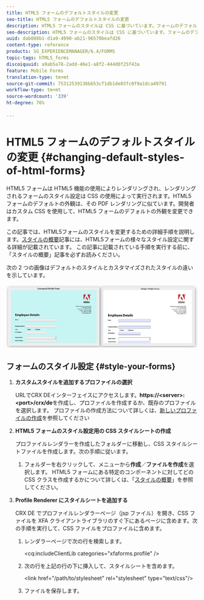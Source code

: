 ```yaml
---
title: HTML5 フォームのデフォルトスタイルの変更
seo-title: HTML5 フォームのデフォルトスタイルの変更
description: HTML5 フォームのスタイルは CSS に基づいています。フォームのデフォルトスタイルを変更することができます。
seo-description: HTML5 フォームのスタイルは CSS に基づいています。フォームのデフォルトスタイルを変更することができます。
uuid: dab888b1-d1a9-4990-ab21-96570beafd26
content-type: reference
products: SG_EXPERIENCEMANAGER/6.4/FORMS
topic-tags: hTML5_forms
discoiquuid: a9ab5a78-2add-46e1-a8f2-444d0f25f43a
feature: Mobile Forms
translation-type: tm+mt
source-git-commit: 75312539136bb53cf1db1de03fc0f9a1dca49791
workflow-type: tm+mt
source-wordcount: '339'
ht-degree: 76%

---
```



# HTML5 フォームのデフォルトスタイルの変更 {#changing-default-styles-of-html-forms}

HTML5 フォームは HTML5 機能の使用によりレンダリングされ、レンダリングされるフォームのスタイル設定は CSS の使用によって実行されます。HTML5 フォームのデフォルトの外観は、その PDF レンダリングに似ています。開発者はカスタム CSS を使用して、HTML5 フォームのデフォルトの外観を変更できます。

この記事では、HTML5フォームのスタイルを変更するための詳細手順を説明します。[スタイルの概要](/help/forms/using/css-styles.md)記事には、HTML5フォームの様々なスタイル設定に関する詳細が記載されています。 この記事に記載されている手順を実行する前に、「スタイルの概要」記事を必ずお読みください。

次の 2 つの画像はデフォルトのスタイルとカスタマイズされたスタイルの違いを示しています。

![pictures-002-small](assets/pictures-002-small.png)

## フォームのスタイル設定 {#style-your-forms}

1. **カスタムスタイルを追加するプロファイルの選択**

   URLでCRX DEインターフェイスにアクセスします。**https://&lt;server>:&lt;port>/crx/de**&#x200B;を作成し、プロファイルを作成するか、既存のプロファイルを選択します。 プロファイルの作成方法について詳しくは、[新しいプロファイルの作成](/help/forms/using/custom-profile.md)を参照してください

1. **HTML5 フォームのスタイル設定用の CSS スタイルシートの作成**

   プロファイルレンダラーを作成したフォルダーに移動し、CSS スタイルシートファイルを作成します。次の手順に従います。

   1. フォルダーを右クリックして、メニューから&#x200B;**作成**／**ファイルを作成**&#x200B;を選択します。
   HTML5 フォームにある特定のコンポーネントに対してどの CSS クラスを作成するかについて詳しくは、「[スタイルの概要](/help/forms/using/css-styles.md)」を参照してください。

1. **Profile Renderer にスタイルシートを追加する**

   CRX DE でプロファイルレンダラーページ（jsp ファイル）を開き、CSS ファイルを XFA クライアントライブラリのすぐ下にあるページに含めます。次の手順を実行して、CSS ファイルをプロファイルに含めます。

   1. レンダラーページで次の行を検索します。

      &lt;cq:includeClientLib categories=&quot;xfaforms.profile&quot; />

   1. 次の行を上記の行の下に挿入して、スタイルシートを含めます。

      &lt;link href=&quot;/path/to/stylesheet&quot; rel=&quot;stylesheet&quot; type=&quot;text/css&quot;/>

   1.  ファイルを保存します。

